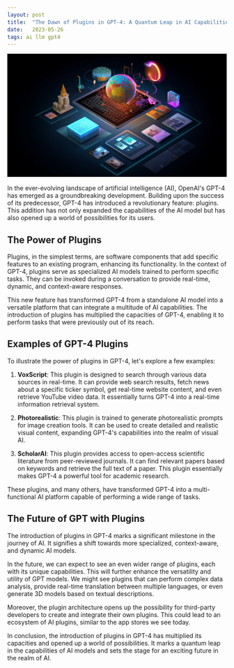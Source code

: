 ```yaml
---
layout: post
title:  "The Dawn of Plugins in GPT-4: A Quantum Leap in AI Capabilities"
date:   2023-05-26
tags: ai llm gpt4
---
```


![GPT4 Plugins](/assets/gpt4-plugins.png)

In the ever-evolving landscape of artificial intelligence (AI), OpenAI's GPT-4 has emerged as a groundbreaking development. Building upon the success of its predecessor, GPT-4 has introduced a revolutionary feature: plugins. This addition has not only expanded the capabilities of the AI model but has also opened up a world of possibilities for its users. 

## The Power of Plugins

Plugins, in the simplest terms, are software components that add specific features to an existing program, enhancing its functionality. In the context of GPT-4, plugins serve as specialized AI models trained to perform specific tasks. They can be invoked during a conversation to provide real-time, dynamic, and context-aware responses. 

This new feature has transformed GPT-4 from a standalone AI model into a versatile platform that can integrate a multitude of AI capabilities. The introduction of plugins has multiplied the capacities of GPT-4, enabling it to perform tasks that were previously out of its reach.

## Examples of GPT-4 Plugins

To illustrate the power of plugins in GPT-4, let's explore a few examples:

1. **VoxScript**: This plugin is designed to search through various data sources in real-time. It can provide web search results, fetch news about a specific ticker symbol, get real-time website content, and even retrieve YouTube video data. It essentially turns GPT-4 into a real-time information retrieval system.

2. **Photorealistic**: This plugin is trained to generate photorealistic prompts for image creation tools. It can be used to create detailed and realistic visual content, expanding GPT-4's capabilities into the realm of visual AI.

3. **ScholarAI**: This plugin provides access to open-access scientific literature from peer-reviewed journals. It can find relevant papers based on keywords and retrieve the full text of a paper. This plugin essentially makes GPT-4 a powerful tool for academic research.

These plugins, and many others, have transformed GPT-4 into a multi-functional AI platform capable of performing a wide range of tasks.

## The Future of GPT with Plugins

The introduction of plugins in GPT-4 marks a significant milestone in the journey of AI. It signifies a shift towards more specialized, context-aware, and dynamic AI models. 

In the future, we can expect to see an even wider range of plugins, each with its unique capabilities. This will further enhance the versatility and utility of GPT models. We might see plugins that can perform complex data analysis, provide real-time translation between multiple languages, or even generate 3D models based on textual descriptions.

Moreover, the plugin architecture opens up the possibility for third-party developers to create and integrate their own plugins. This could lead to an ecosystem of AI plugins, similar to the app stores we see today.

In conclusion, the introduction of plugins in GPT-4 has multiplied its capacities and opened up a world of possibilities. It marks a quantum leap in the capabilities of AI models and sets the stage for an exciting future in the realm of AI.
